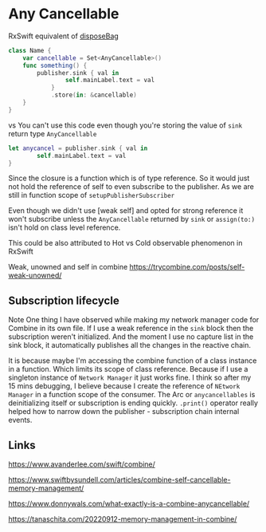 # Any Cancellable


RxSwift equivalent of [disposeBag](disposeBag.md)

```swift
class Name {
	var cancellable = Set<AnyCancellable>()
	func something() {
		publisher.sink { val in
	            self.mainLabel.text = val
	        }
	        .store(in: &cancellable)
	}
}
```

vs 
You can't use this code even though you're storing the value of `sink` return type `AnyCancellable`
```swift
let anycancel = publisher.sink { val in
		self.mainLabel.text = val
}
```

Since the closure is a function which is of type reference.
So it would just not hold the reference of self to even subscribe to the publisher. As we are still in function scope of `setupPublisherSubscriber`

Even though we didn't use [weak self] and opted for strong reference it won't subscribe unless the `AnyCancellable` returned by `sink` or `assign(to:)` isn't hold on class level reference.

This could be also attributed to Hot vs Cold observable phenomenon in RxSwift

Weak, unowned and self in combine
https://trycombine.com/posts/self-weak-unowned/


##  Subscription lifecycle

Note
One thing I have observed while making my network manager code for Combine in its own file. If I use a weak reference in the `sink` block then the subscription weren't initialized. And the moment I use no capture list in the sink block, it automatically publishes all the changes in the reactive chain.

It is because maybe I'm accessing the combine function of a class instance in a function. Which limits its scope of class reference.
Because if I use a singleton instance of `Network Manager` it just works fine.
I think so after my 15 mins debugging, I believe because I create the reference of `NEtwork Manager` in a function scope of the consumer. The Arc or `anycancellables` is deinitializing itself or subscription is ending quickly.
`.print()` operator really helped how to narrow down the publisher - subscription chain internal events. 



## Links

https://www.avanderlee.com/swift/combine/

https://www.swiftbysundell.com/articles/combine-self-cancellable-memory-management/

https://www.donnywals.com/what-exactly-is-a-combine-anycancellable/

https://tanaschita.com/20220912-memory-management-in-combine/

